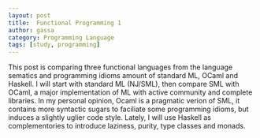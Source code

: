 ```yaml
---
layout: post
title:  Functional Programming 1
author: gassa
category: Programming Language
tags: [study, programming]
---
```


This post is comparing three functional languages from the language sematics
and programming idioms amount of standard ML, OCaml and Haskell. I will start
with standard ML (NJ/SML), then compare SML with OCaml, a major implementation
of ML with active community and complete libraries. In my personal opinion,
Ocaml is a pragmatic verion of SML, it contains more syntactic sugars to
faciliate some programming idioms, but induces a slightly uglier code style.
Lately, I will use Haskell as complementories to introduce laziness, purity,
type classes and monads.


